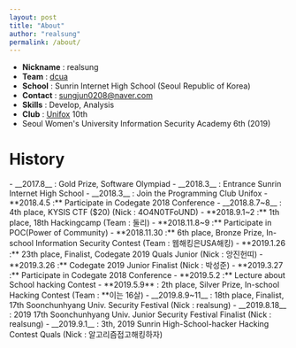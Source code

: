 ```yaml
---
layout: post
title: "About"
author: "realsung"
permalink: /about/
---
```


- __Nickname__ : realsung
- __Team__ : [dcua](https://ctftime.org/team/762)
- __School__ : Sunrin Internet High School (Seoul Republic of Korea)
- __Contact__ : sungjun0208@naver.com
- __Skills__ : Develop, Analysis
- __Club__ : [Unifox](unifox.kr) 10th
- Seoul Women's University Information Security Academy 6th (2019)

<h1>History</h1>
- __2017.8__  : Gold Prize, Software Olympiad
- __2018.3__ : Entrance Sunrin Internet High School
- __2018.3__ :  Join the Programming Club Unifox
- **2018.4.5 :** Participate in Codegate 2018 Conference
- __2018.8.7~8__ : 4th place, KYSIS CTF ($20) (Nick : 4O4N0TFoUND)
- **2018.9.1~2 :** 1th place, 18th Hackingcamp (Team : 둘리)
- **2018.11.8~9 :** Participate in POC(Power of Community)
- **2018.11.30 :** 6th place, Bronze Prize, In-school Information Security Contest (Team : 웹해킹은USA해킹)
- **2019.1.26 :** 23th place, Finalist, Codegate 2019 Quals Junior (Nick : 앙진헌띠)
- **2019.3.26 :** Codegate 2019 Junior Finalist (Nick : 박성준)
- **2019.3.27 :** Participate in Codegate 2018 Conference
- **2019.5.2 :** Lecture about School hacking Contest
- **2019.5.9** : 2th place, Silver Prize, In-school Hacking Contest (Team : **이는 16살)
- __2019.8.9~11__ : 18th place, Finalist, 17th Soonchunhyang Univ. Security Festival (Nick : realsung)
- __2019.8.18__ : 2019 17th Soonchunhyang Univ. Junior Security Festival Finalist (Nick : realsung) 
- __2019.9.1__ : 3th, 2019 Sunrin High-School-hacker Hacking Contest Quals (Nick : 알고리즘접고해킹하자)
